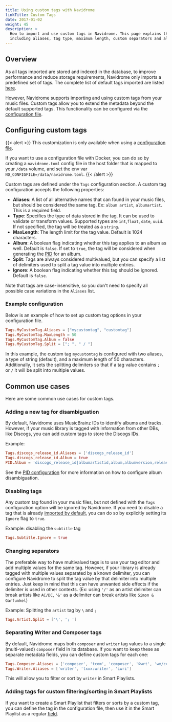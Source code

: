 ```yaml
---
title: Using custom tags with Navidrome
linkTitle: Custom Tags
date: 2017-01-02
weight: 45
description: >
  How to import and use custom tags in Navidrome. This page explains the available options to configure custom tags,
  including aliases, tag type, maximum length, custom separators and album-level settings.
---
```


## Overview

As all tags imported are stored and indexed in the database, to improve performance and reduce storage requirements, 
Navidrome only imports a predefined set of tags. The complete list of default tags imported are listed 
[here][mappings].

However, Navidrome supports importing and using custom tags from your music files. Custom tags allow you to extend the 
metadata beyond the default supported tags. This functionality can be configured via the [configuration file][config].

## Configuring custom tags

{{< alert >}}
This customization is only available when using a [configuration file](/docs/usage/configuration-options).

If you want to use a configuration file with Docker, you can do so by creating a `navidrome.toml` config file in the
host folder that is mapped to your `/data` volume, and set the env var `ND_CONFIGFILE=/data/navidrome.toml`.
{{< /alert >}}


Custom tags are defined under the `Tags` configuration section. A custom tag configuration accepts the following properties:

- **Aliases**: A list of all alternative names that can found in your music files, but should be considered the same tag. 
  Ex: `album artist`, `albumartist`. This is a required field.
- **Type**: Specifies the type of data stored in the tag. It can be used to validate or transform values. 
  Supported types are `int`,`float`, `date`, `uuid`. If not specified, the tag will be treated as a `string`.
- **MaxLength**: The length limit for the tag value. Default is 1024 characters.
- **Album**: A boolean flag indicating whether this tag applies to an album as well. Default is `false`. 
  If set to `true`, the tag will be considered when generating the [PID][pid] for an album.
- **Split**: Tags are always considered multivalued, but you can specify a list of delimiters used to split a tag value 
   into multiple entries.  
- **Ignore**: A boolean flag indicating whether this tag should be ignored. Default is `false`.

Note that tags are case-insensitive, so you don't need to specify all possible case variations in the `Aliases` list.

### Example configuration
Below is an example of how to set up custom tag options in your configuration file.
```toml
Tags.MyCustomTag.Aliases = ["mycustomtag", "customtag"]
Tags.MyCustomTag.MaxLength = 50
Tags.MyCustomTag.Album = false
Tags.MyCustomTag.Split = ["; ", " / "]
```

In this example, the custom tag `mycustomtag` is configured with two aliases, a type of string (default), and a maximum 
length of 50 characters. Additionally, it sets the splitting delimiters so that if a tag value contains `; ` or ` / ` 
it will be split into multiple values.

## Common use cases

Here are some common use cases for custom tags.

### Adding a new tag for disambiguation
By default, Navidrome uses MusicBrainz IDs to identify albums and tracks. However, if your music library is tagged with 
information from other DBs, like Discogs, you can add custom tags to store the Discogs IDs.

Example:
```toml
Tags.discogs_release_id.Aliases = ['discogs_release_id']
Tags.discogs_release_id.Album = true
PID.Album = 'discogs_release_id|albumartistid,album,albumversion,releasedate'
```

See the [PID configuration][pid] for more information on how to configure album disambiguation.

### Disabling tags
Any custom tag found in your music files, but not defined with the `Tags` configuration option will be ignored by 
Navidrome. If you need to disable a tag that is already [imported by default][mappings], you can do so by explicitly
setting its `Ignore` flag to `true`.

Example: disabling the `subtitle` tag 
```toml
Tags.Subtitle.Ignore = true
```

### Changing separators
The preferable way to have multivalued tags is to use your tag editor and add multiple values for the same tag.
However, if your library is already tagged with multiple values separated by a known delimiter, you can configure
Navidrome to split the tag value by that delimiter into multiple entries. Just keep in mind that this can have unwanted
side effects if the delimiter is used in other contexts. (Ex: using `'/'` as an artist delimiter can break artists like 
`AC/DC`, `'&'` as a delimiter can break artists like `Simon & Garfunkel`)

Example: Splitting the `artist` tag by `\` and `; `
```toml
Tags.Artist.Split = ['\', '; ']
```
### Separating Writer and Composer tags
By default, Navidrome maps both `composer` and `writer` tag values to a single (multi-valued) `composer` field in its 
database. If you want to keep these as separate metadata fields, you can define custom tags for each one:
```toml
Tags.Composer.Aliases = ['composer', 'tcom', 'composer', '©wrt', 'wm/composer', 'imus']
Tags.Writer.Aliases = ['writer', 'txxx:writer', 'iwri']
```

This will allow you to filter or sort by `writer` in Smart Playlists.

### Adding tags for custom filtering/sorting in Smart Playlists
If you want to create a Smart Playlist that filters or sorts by a custom tag, you can define the tag in the
configuration file, then use it in the Smart Playlist as a regular 
[field](/docs/usage/smartplaylists/#additional-resources).


[config]: /docs/usage/configuration-options
[mappings]: https://github.com/navidrome/navidrome/blob/master/resources/mappings.yaml
[pid]: /docs/usage/pids

